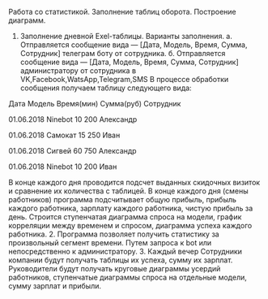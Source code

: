 Работа со статистикой. Заполнение таблиц оборота. Построение
диаграмм.
1. Заполнение дневной Exel-таблицы.
Варианты заполнения.
а. Отправляется сообщение вида — [Дата, Модель, Время, Сумма, Сотрудник]
телеграм боту от сотрудника.
б. Отправляется сообщение вида — [Дата, Модель, Время, Сумма, Сотрудник]
администратору от сотрудника в VK,Facebook,WatsApp,Telegram,SMS
В процессе обработки сообщения получаем таблицу следующего вида:

Дата Модель Время(мин) Сумма(руб) Сотрудник

01.06.2018 Ninebot 10 200 Александр

01.06.2018 Самокат 15 250 Иван

01.06.2018 Сигвей 60 750 Александр

01.06.2018 Ninebot 10 200 Иван

В конце каждого дня проводится подсчет выданных скидочных визиток и сравнение
их количества с таблицей.
В конце каждого дня (смены работников) программа подсчитывает общую прибыль,
прибыль каждого работника, зарплату каждого работника, чистую прибыль за день.
Строится ступенчатая диаграмма спроса на модели, график корреляции между
временем и спросом, диаграмма успеха каждого работника.
2. Программа позволяет получить статистику за произвольный сегмент времени. Путем
запроса к bot или непосредственно к администратору.
3. Каждый вечер Сотрудники компании будут получать таблицы их успеха, сумму их зарплат.
Руководители будут получать круговые диаграммы усердий работников, ступенчатые
диаграммы спроса на отдельные модели, сумму зарплат и прибыли.

